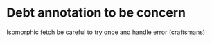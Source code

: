 # Debt annotation to be concern

Isomorphic fetch be careful to try once and handle error (craftsmans)